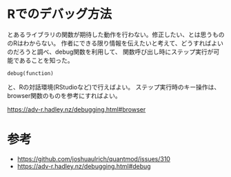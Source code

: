 # Rでのデバッグ方法

とあるライブラリの関数が期待した動作を行わない。修正したい、とは思うもののRはわからない。
作者にできる限り情報を伝えたいと考えて、どうすればよいのだろうと調べ、debug関数を利用して、
関数呼び出し時にステップ実行が可能であることを知った。

```
debug(function)
```

と、Rの対話環境(RStudioなど)で行えばよい。
ステップ実行時のキー操作は、browser関数のものを参考にすればよい。

https://adv-r.hadley.nz/debugging.html#browser

# 参考

- https://github.com/joshuaulrich/quantmod/issues/310
- https://adv-r.hadley.nz/debugging.html#debug
